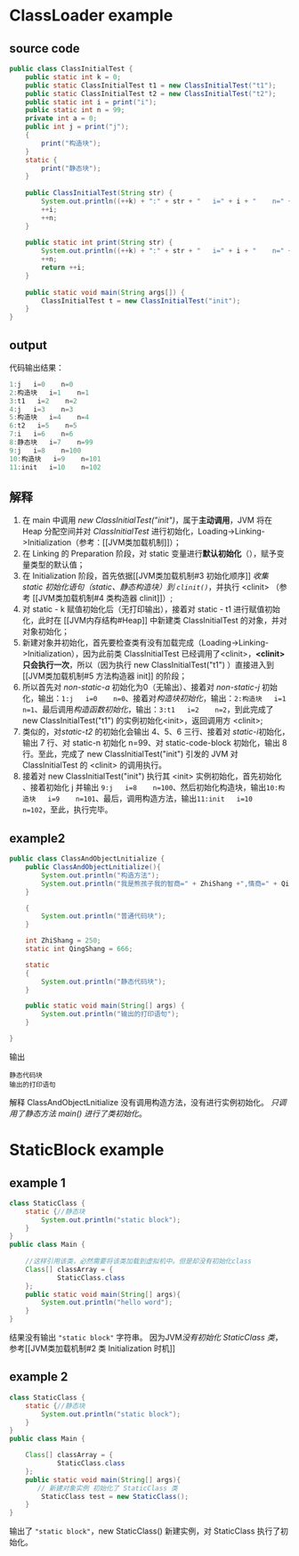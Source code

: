 # ClassLoader example
## source code

```java
public class ClassInitialTest {  
    public static int k = 0;  
    public static ClassInitialTest t1 = new ClassInitialTest("t1");  
    public static ClassInitialTest t2 = new ClassInitialTest("t2");  
    public static int i = print("i");  
    public static int n = 99;  
    private int a = 0;  
    public int j = print("j");  
    {  
        print("构造块");  
    }  
    static {  
        print("静态块");  
    }  
  
    public ClassInitialTest(String str) {  
        System.out.println((++k) + ":" + str + "   i=" + i + "    n=" + n);  
        ++i;  
        ++n;  
    }  
  
    public static int print(String str) {  
        System.out.println((++k) + ":" + str + "   i=" + i + "    n=" + n);  
        ++n;  
        return ++i;  
    }  
  
    public static void main(String args[]) {  
        ClassInitialTest t = new ClassInitialTest("init");  
    }  
}
```

## output
代码输出结果：
```java
1:j   i=0    n=0
2:构造块   i=1    n=1
3:t1   i=2    n=2
4:j   i=3    n=3
5:构造块   i=4    n=4
6:t2   i=5    n=5
7:i   i=6    n=6
8:静态块   i=7    n=99
9:j   i=8    n=100
10:构造块   i=9    n=101
11:init   i=10    n=102
```

## 解释
1. 在 main 中调用 *new ClassInitialTest("init")*，属于**主动调用**，JVM 将在Heap 分配空间并对 *ClassInitialTest* 进行初始化，Loading->Linking->Initialization（参考：[[JVM类加载机制]]）；
2. 在 Linking 的 Preparation 阶段，对 static 变量进行**默认初始化**（），赋予变量类型的默认值；
3. 在 Initialization 阶段，首先依据[[JVM类加载机制#3 初始化顺序]]  *收集 static 初始化语句（static、静态构造块）到 `clinit()`*，并执行 \<clinit> （参考 [[JVM类加载机制#4 类构造器 clinit]]）;
4. 对 static - k 赋值初始化后（无打印输出），接着对 static - t1 进行赋值初始化，此时在 [[JVM内存结构#Heap]] 中新建类 ClassInitialTest 的对象，并对对象初始化；
5. 新建对象并初始化，首先要检查类有没有加载完成（Loading->Linking->Initialization），因为此前类 ClassInitialTest 已经调用了\<clinit>，**\<clinit>只会执行一次**，所以（因为执行 new ClassInitialTest("t1") ）直接进入到  [[JVM类加载机制#5 方法构造器 init]] 的阶段；
6. 所以首先对 *non-static-a* 初始化为0（无输出）、接着对 *non-static-j* 初始化，输出：`1:j   i=0    n=0`、接着对*构造块初始化*，输出：`2:构造块   i=1    n=1`、最后调用*构造函数初始化*，输出：`3:t1   i=2    n=2`，到此完成了 new ClassInitialTest("t1") 的实例初始化\<init>，返回调用方 \<clinit>;
7. 类似的，对*static-t2* 的初始化会输出 4、5、6 三行、接着对 *static-i*初始化，输出 7 行、对 static-n 初始化 n=99、对 static-code-block 初始化，输出 8 行。至此，完成了 new ClassInitialTest("init") 引发的 JVM 对 ClassInitialTest 的 \<clinit> 的调用执行。
8. 接着对 new ClassInitialTest("init") 执行其 \<init> 实例初始化，首先初始化 、接着初始化 j 并输出 `9:j   i=8    n=100`、然后初始化构造块，输出`10:构造块   i=9    n=101`、最后，调用构造方法，输出`11:init   i=10    n=102`，至此，执行完毕。


## example2
```java
public class ClassAndObjectLnitialize {
	public ClassAndObjectLnitialize(){
		System.out.println("构造方法");
		System.out.println("我是熊孩子我的智商=" + ZhiShang +",情商=" + QingShang);
	}

	{
		System.out.println("普通代码块");
	}

	int ZhiShang = 250;
	static int QingShang = 666;

	static
	{
		System.out.println("静态代码块");
	}     

	public static void main(String[] args) {
		System.out.println("输出的打印语句");
	}

}
```

输出
```
静态代码块 
输出的打印语句
```

解释
ClassAndObjectLnitialize 没有调用构造方法，没有进行实例初始化。
*只调用了静态方法 main() 进行了类初始化*。

# StaticBlock example
## example 1
```java
class StaticClass {
    static {//静态块
        System.out.println("static block");
    }
}
public class Main {
 
    //这样引用该类，必然需要将该类加载到虚拟机中。但是却没有初始化class
    Class[] classArray = {
            StaticClass.class
    };
    public static void main(String[] args){
        System.out.println("hello word");
    }
}
```
结果没有输出 `"static block"` 字符串。
因为JVM*没有初始化 StaticClass 类*，参考[[JVM类加载机制#2 类 Initialization 时机]]


## example 2
```java
class StaticClass {
    static {//静态块
        System.out.println("static block");
    }
}
public class Main {

    Class[] classArray = {
            StaticClass.class
    };
    public static void main(String[] args){
	   // 新建对象实例 初始化了 StaticClass 类
		StaticClass test = new StaticClass();
    }
}
```
输出了 `"static block"`，new StaticClass() 新建实例，对 StaticClass 执行了初始化。

